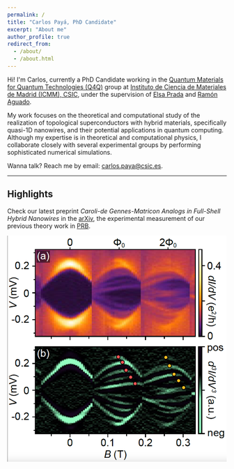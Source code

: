```yaml
---
permalink: /
title: "Carlos Payá, PhD Candidate"
excerpt: "About me"
author_profile: true
redirect_from: 
  - /about/
  - /about.html
---
```


Hi! I'm Carlos, currently a PhD Candidate working in the [Quantum Materials for Quantum Technologies (Q4Q)](https://wp.icmm.csic.es/tqe/) group at [Instituto de Ciencia de Materiales de Madrid (ICMM), CSIC](https://www.icmm.csic.es/), under the supervision of [Elsa Prada](https://elsaprada.github.io/) and [Ramón Aguado](https://wp.icmm.csic.es/tqe/people/ramon-aguado/).

My work focuses on the theoretical and computational study of the realization of topological superconductors with hybrid materials, specifically quasi-1D nanowires, and their potential applications in quantum computing.
Although my expertise is in theoretical and computational physics, I collaborate closely with several experimental groups by performing sophisticated numerical simulations.

Wanna talk? Reach me by email: [carlos.paya@csic.es](mailto:carlos.paya@csic.es).

***

## Highlights

Check our latest preprint *Caroli-de Gennes-Matricon Analogs in Full-Shell Hybrid Nanowires* in the [arXiv](https://arxiv.org/abs/2501.05419), the experimental measurement of our previous theory work in [PRB](https://journals.aps.org/prb/abstract/10.1103/PhysRevB.107.155423).

![dI/dV at the edge of a hybrid nanowire showing CdGM analogs](images/2025_01_arXiv_highlights.png)
